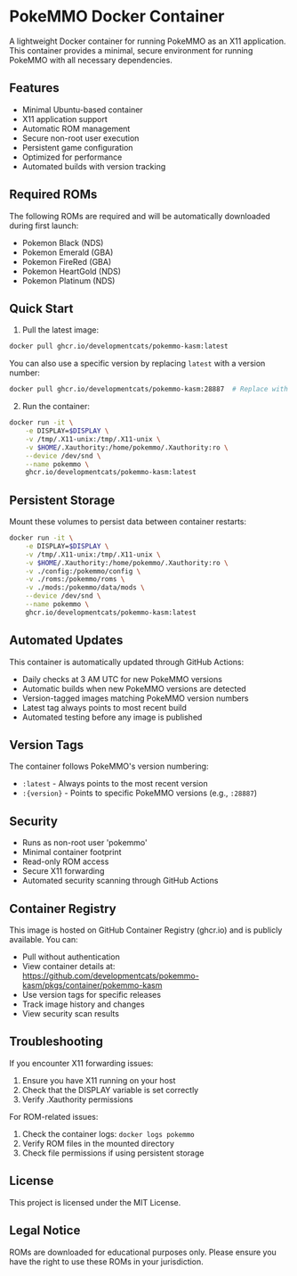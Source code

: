 # PokeMMO Docker Container

A lightweight Docker container for running PokeMMO as an X11 application. This container provides a minimal, secure environment for running PokeMMO with all necessary dependencies.

## Features

- Minimal Ubuntu-based container
- X11 application support
- Automatic ROM management
- Secure non-root user execution
- Persistent game configuration
- Optimized for performance
- Automated builds with version tracking

## Required ROMs

The following ROMs are required and will be automatically downloaded during first launch:
- Pokemon Black (NDS)
- Pokemon Emerald (GBA)
- Pokemon FireRed (GBA)
- Pokemon HeartGold (NDS)
- Pokemon Platinum (NDS)

## Quick Start

1. Pull the latest image:
```bash
docker pull ghcr.io/developmentcats/pokemmo-kasm:latest
```

You can also use a specific version by replacing `latest` with a version number:
```bash
docker pull ghcr.io/developmentcats/pokemmo-kasm:28887  # Replace with actual version
```

2. Run the container:
```bash
docker run -it \
    -e DISPLAY=$DISPLAY \
    -v /tmp/.X11-unix:/tmp/.X11-unix \
    -v $HOME/.Xauthority:/home/pokemmo/.Xauthority:ro \
    --device /dev/snd \
    --name pokemmo \
    ghcr.io/developmentcats/pokemmo-kasm:latest
```

## Persistent Storage

Mount these volumes to persist data between container restarts:

```bash
docker run -it \
    -e DISPLAY=$DISPLAY \
    -v /tmp/.X11-unix:/tmp/.X11-unix \
    -v $HOME/.Xauthority:/home/pokemmo/.Xauthority:ro \
    -v ./config:/pokemmo/config \
    -v ./roms:/pokemmo/roms \
    -v ./mods:/pokemmo/data/mods \
    --device /dev/snd \
    --name pokemmo \
    ghcr.io/developmentcats/pokemmo-kasm:latest
```

## Automated Updates

This container is automatically updated through GitHub Actions:
- Daily checks at 3 AM UTC for new PokeMMO versions
- Automatic builds when new PokeMMO versions are detected
- Version-tagged images matching PokeMMO version numbers
- Latest tag always points to most recent build
- Automated testing before any image is published

## Version Tags

The container follows PokeMMO's version numbering:
- `:latest` - Always points to the most recent version
- `:{version}` - Points to specific PokeMMO versions (e.g., `:28887`)

## Security

- Runs as non-root user 'pokemmo'
- Minimal container footprint
- Read-only ROM access
- Secure X11 forwarding
- Automated security scanning through GitHub Actions

## Container Registry

This image is hosted on GitHub Container Registry (ghcr.io) and is publicly available. You can:
- Pull without authentication
- View container details at: https://github.com/developmentcats/pokemmo-kasm/pkgs/container/pokemmo-kasm
- Use version tags for specific releases
- Track image history and changes
- View security scan results

## Troubleshooting

If you encounter X11 forwarding issues:
1. Ensure you have X11 running on your host
2. Check that the DISPLAY variable is set correctly
3. Verify .Xauthority permissions

For ROM-related issues:
1. Check the container logs: `docker logs pokemmo`
2. Verify ROM files in the mounted directory
3. Check file permissions if using persistent storage

## License

This project is licensed under the MIT License.

## Legal Notice

ROMs are downloaded for educational purposes only. Please ensure you have the right to use these ROMs in your jurisdiction. 